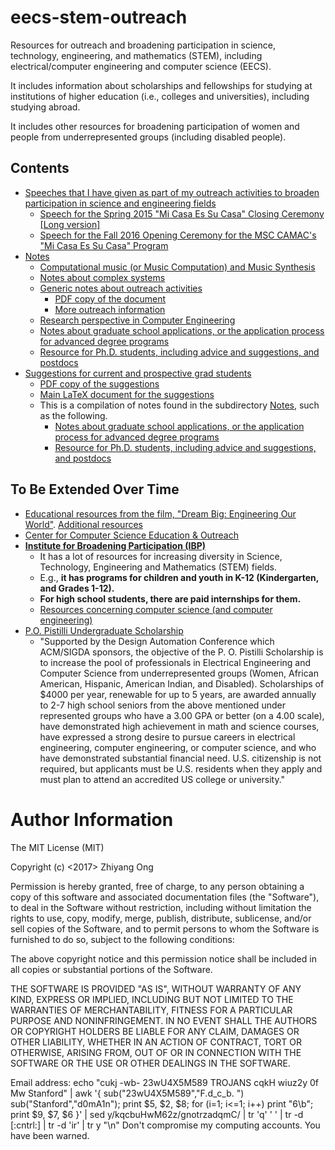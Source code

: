 # eecs-stem-outreach


Resources for outreach and broadening participation in science, technology, engineering, and mathematics (STEM), including electrical/computer engineering and computer science (EECS).

It includes information about scholarships and fellowships for studying at
	institutions of higher education (i.e., colleges and universities), including
	studying abroad.

It includes other resources for broadening participation of women and people
	from underrepresented groups (including disabled people).  

## Contents


+ [Speeches that I have given as part of my outreach activities to broaden
	participation in science and engineering fields](https://github.com/eda-ricercatore/eecs-stem-outreach/tree/master/speeches)
	- [Speech for the Spring 2015 "Mi Casa Es Su Casa" Closing Ceremony [Long version]](https://github.com/eda-ricercatore/eecs-stem-outreach/blob/master/speeches/mi-casa-closing-ceremony-April-2015.md)
	- [Speech for the Fall 2016 Opening Ceremony for the MSC CAMAC's "Mi Casa Es Su Casa" Program](https://github.com/eda-ricercatore/eecs-stem-outreach/blob/master/speeches/mi-casa-opening-ceremony-September-2016.md)
+ [Notes](https://github.com/eda-ricercatore/eecs-stem-outreach/tree/master/notes)
	- [Computational music (or Music Computation) and Music Synthesis](https://github.com/eda-ricercatore/eecs-stem-outreach/blob/master/notes/computational_music.tex)
	- [Notes about complex systems](https://github.com/eda-ricercatore/eecs-stem-outreach/blob/master/notes/complex_systems_thoughts.tex)
	- [Generic notes about outreach activities](https://github.com/eda-ricercatore/eecs-stem-outreach/blob/master/notes/outreach_resources.tex)
		* [PDF copy of the document](https://github.com/eda-ricercatore/eecs-stem-outreach/blob/master/notes/outreach_resources.pdf)
		* [More outreach information](https://github.com/eda-ricercatore/eecs-stem-outreach/blob/master/notes/outreach.tex)
	- [Research perspective in Computer Engineering](https://github.com/eda-ricercatore/eecs-stem-outreach/blob/master/notes/research_perspective_in_computer_engineering.tex)
	- [Notes about graduate school applications, or the application process for advanced degree programs](https://github.com/eda-ricercatore/eecs-stem-outreach/blob/master/notes/grad_school_apps.tex)
	- [Resource for Ph.D. students, including advice and suggestions, and postdocs](https://github.com/eda-ricercatore/eecs-stem-outreach/blob/master/notes/phd_postdoc.tex)
+ [Suggestions for current and prospective grad students](https://github.com/eda-ricercatore/eecs-stem-outreach/tree/master/grad-school-suggestions)
	- [PDF copy of the suggestions](https://github.com/eda-ricercatore/eecs-stem-outreach/blob/master/grad-school-suggestions/grad_school_notes.pdf)
	- [Main LaTeX document for the suggestions](https://github.com/eda-ricercatore/eecs-stem-outreach/blob/master/grad-school-suggestions/grad_school_notes.tex)
	- This is a compilation of notes found in the subdirectory [Notes](https://github.com/eda-ricercatore/eecs-stem-outreach/tree/master/notes),
		such as the following.
		- [Notes about graduate school applications, or the application process for advanced degree programs](https://github.com/eda-ricercatore/eecs-stem-outreach/blob/master/notes/grad_school_apps.tex)
		- [Resource for Ph.D. students, including advice and suggestions, and postdocs](https://github.com/eda-ricercatore/eecs-stem-outreach/blob/master/notes/phd_postdoc.tex)





##	To Be Extended Over Time


+ [Educational resources from the film, "Dream Big: Engineering Our World"](https://www.dreambigfilm.com/education/). [Additional resources](https://www.asce.org/dream-big/)
+ [Center for Computer Science Education & Outreach](https://www.utdallas.edu/k12/)
+ **[Institute for Broadening Participation (IBP)](https://www.pathwaystoscience.org/index.aspx)**
	- It has a lot of resources for increasing diversity in Science,
		Technology, Engineering and Mathematics (STEM) fields.
	- E.g., **it has programs for children and youth in K-12
		(Kindergarten, and Grades 1-12).**
	- **For high school students, there are paid internships for them.**
	- [Resources concerning computer science (and computer engineering)](https://www.pathwaystoscience.org/Discipline.aspx?sort=TEC-ComputerSci_Computer%20Sciences)
+ [P.O. Pistilli Undergraduate Scholarship](http://www.sigda.org/node/48)
	- "Supported by the Design Automation Conference which ACM/SIGDA sponsors, the objective of the P. O. Pistilli Scholarship is to increase the pool of professionals in Electrical Engineering and Computer Science from underrepresented groups (Women, African American, Hispanic, American Indian, and Disabled). Scholarships of $4000 per year, renewable for up to 5 years, are awarded annually to 2-7 high school seniors from the above mentioned under represented groups who have a 3.00 GPA or better (on a 4.00 scale), have demonstrated high achievement in math and science courses, have expressed a strong desire to pursue careers in electrical engineering, computer engineering, or computer science, and who have demonstrated substantial financial need. U.S. citizenship is not required, but applicants must be U.S. residents when they apply and must plan to attend an accredited US college or university."










#	Author Information

The MIT License (MIT)

Copyright (c) <2017> Zhiyang Ong

Permission is hereby granted, free of charge, to any person obtaining a copy of this software and associated documentation files (the "Software"), to deal in the Software without restriction, including without limitation the rights to use, copy, modify, merge, publish, distribute, sublicense, and/or sell copies of the Software, and to permit persons to whom the Software is furnished to do so, subject to the following conditions:

The above copyright notice and this permission notice shall be included in all copies or substantial portions of the Software.

THE SOFTWARE IS PROVIDED "AS IS", WITHOUT WARRANTY OF ANY KIND, EXPRESS OR IMPLIED, INCLUDING BUT NOT LIMITED TO THE WARRANTIES OF MERCHANTABILITY, FITNESS FOR A PARTICULAR PURPOSE AND NONINFRINGEMENT. IN NO EVENT SHALL THE AUTHORS OR COPYRIGHT HOLDERS BE LIABLE FOR ANY CLAIM, DAMAGES OR OTHER LIABILITY, WHETHER IN AN ACTION OF CONTRACT, TORT OR OTHERWISE, ARISING FROM, OUT OF OR IN CONNECTION WITH THE SOFTWARE OR THE USE OR OTHER DEALINGS IN THE SOFTWARE.

Email address: echo "cukj -wb- 23wU4X5M589 TROJANS cqkH wiuz2y 0f Mw Stanford" | awk '{ sub("23wU4X5M589","F.d_c_b. ") sub("Stanford","d0mA1n"); print $5, $2, $8; for (i=1; i<=1; i++) print "6\b"; print $9, $7, $6 }' | sed y/kqcbuHwM62z/gnotrzadqmC/ | tr 'q' ' ' | tr -d [:cntrl:] | tr -d 'ir' | tr y "\n"		Don't compromise my computing accounts. You have been warned.
